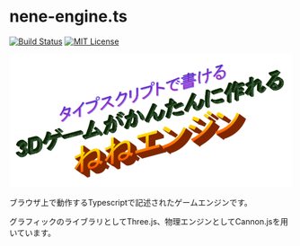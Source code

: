 # nene-engine.ts
[![Build Status](https://travis-ci.org/kazakami/nene-engine.ts.svg?branch=master)](https://travis-ci.org/kazakami/nene-engine.ts)
[![MIT License](http://img.shields.io/badge/license-MIT-blue.svg?style=flat)](LICENSE)

![NENE ENGINE!!](./logo_ja.png)

ブラウザ上で動作するTypescriptで記述されたゲームエンジンです。

グラフィックのライブラリとしてThree.js、物理エンジンとしてCannon.jsを用いています。

